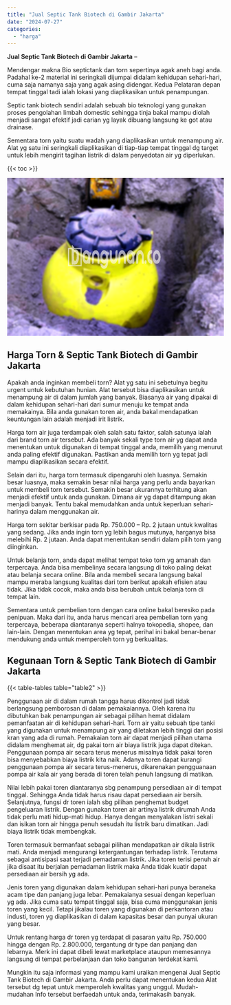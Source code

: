 ```yaml
---
title: "Jual Septic Tank Biotech di Gambir Jakarta"
date: "2024-07-27"
categories: 
  - "harga"
---
```


**Jual Septic Tank Biotech di Gambir Jakarta** –

Mendengar makna Bio septictank dan torn sepertinya agak aneh bagi anda. Padahal ke-2 material ini seringkali dijumpai didalam kehidupan sehari-hari, cuma saja namanya saja yang agak asing didengar. Kedua Pelataran depan tempat tinggal tadi ialah lokasi yang diaplikasikan untuk penampungan.

Septic tank biotech sendiri adalah sebuah bio teknologi yang gunakan proses pengolahan limbah domestic sehingga tinja bakal mampu diolah menjadi sangat efektif jadi carian yg layak dibuang langsung ke got atau drainase.

Sementara torn yaitu suatu wadah yang diaplikasikan untuk menampung air. Alat yg satu ini seringkali diaplikasikan di tiap-tiap tempat tinggal dg target untuk lebih mengirit tagihan listrik di dalam penyedotan air yg diperlukan.

{{< toc >}}

![Jual Septic Tank Biotech di Gambir Jakarta](/images/jual-bio-septictank-43.png)

## Harga Torn & Septic Tank Biotech di Gambir Jakarta

Apakah anda inginkan membeli torn? Alat yg satu ini sebetulnya begitu urgent untuk kebutuhan hunian. Alat tersebut bisa diaplikasikan untuk menampung air di dalam jumlah yang banyak. Biasanya air yang dipakai di dalam kehidupan sehari-hari dari sumur menuju ke tempat anda memakainya. Bila anda gunakan toren air, anda bakal mendapatkan keuntungan lain adalah menjadi irit listrik.

Harga torn air juga terdampak oleh salah satu faktor, salah satunya ialah dari brand torn air tersebut. Ada banyak sekali type torn air yg dapat anda menentukan untuk digunakan di tempat tinggal anda, memilih yang menurut anda paling efektif digunakan. Pastikan anda memilih torn yg tepat jadi mampu diaplikasikan secara efektif.

Selain dari itu, harga torn termasuk dipengaruhi oleh luasnya. Semakin besar luasnya, maka semakin besar nilai harga yang perlu anda bayarkan untuk membeli torn tersebut. Semakin besar ukurannya terhitung akan menjadi efektif untuk anda gunakan. Dimana air yg dapat ditampung akan menjadi banyak. Tentu bakal memudahkan anda untuk keperluan sehari-harinya dalam menggunakan air.

Harga torn sekitar berkisar pada Rp. 750.000 – Rp. 2 jutaan untuk kwalitas yang sedang. Jika anda ingin torn yg lebih bagus mutunya, harganya bisa melebihi Rp. 2 jutaan. Anda dapat menentukan sendiri dalam pilih torn yang diinginkan.

Untuk belanja torn, anda dapat melihat tempat toko torn yg amanah dan terpercaya. Anda bisa membelinya secara langsung di toko paling dekat atau belanja secara online. Bila anda membeli secara langsung bakal mampu meraba langsung kualitas dari torn berikut apakah efisien atau tidak. Jika tidak cocok, maka anda bisa berubah untuk belanja torn di tempat lain.

Sementara untuk pembelian torn dengan cara online bakal beresiko pada penipuan. Maka dari itu, anda harus mencari area pembelian torn yang terpercaya, beberapa diantaranya seperti halnya tokopedia, shopee, dan lain-lain. Dengan menentukan area yg tepat, perihal ini bakal benar-benar mendukung anda untuk memperoleh torn yg berkualitas.

## Kegunaan Torn & Septic Tank Biotech di Gambir Jakarta

{{< table-tables table="table2" >}}

Penggunaan air di dalam rumah tangga harus dikontrol jadi tidak berlangsung pemborosan di dalam pemakaiannya. Oleh karena itu dibutuhkan bak penampungan air sebagai pilihan hemat didalam pemanfaatan air di kehidupan sehari-hari. Torn air yaitu sebuah tipe tanki yang digunakan untuk menampung air yang diletakan lebih tinggi dari posisi kran yang ada di rumah. Pemakaian torn air dapat menjadi pilihan utama didalam menghemat air, dg pakai torn air biaya listrik juga dapat ditekan. Penggunaan pompa air secara terus menerus misalnya tidak pakai toren bisa menyebabkan biaya listrik kita naik. Adanya toren dapat kurangi penggunaan pompa air secara terus-menerus, dikarenakan pengguanaan pompa air kala air yang berada di toren telah penuh langsung di matikan.

Nilai lebih pakai toren diantaranya sbg penampung persediaan air di tempat tinggal. Sehingga Anda tidak harus risau dapat persediaan air bersih. Selanjutnya, fungsi dr toren ialah sbg pilihan penghemat budget pengeluaran listrik. Dengan gunakan toren air artinya listrik dirumah Anda tidak perlu mati hidup-mati hidup. Hanya dengan menyalakan listri sekali dan isikan torn air hingga penuh sesudah itu listrik baru dimatikan. Jadi biaya listrik tidak membengkak.

Toren termasuk bermanfaat sebagai pilihan mendapatkan air dikala listrik mati. Anda menjadi mengurangi ketergantungan terhadap listrik. Terutama sebagai antisipasi saat terjadi pemadaman listrik. Jika toren terisi penuh air jika disaat itu berjalan pemadaman listrik maka Anda tidak kuatir dapat persediaan air bersih yg ada.

Jenis toren yang digunakan dalam kehidupan sehari-hari punya beraneka acam tipe dan panjang juga lebar. Pemakaianya sesuai dengan keperluan yg ada. Jika cuma satu tempat tinggal saja, bisa cuma menggunakan jenis toren yang kecil. Tetapi jikalau toren yang digunakan di perkantoran atau industi, toren yg diaplikasikan di dalam kapasitas besar dan punyai ukuran yang besar.

Untuk rentang harga dr toren yg terdapat di pasaran yaitu Rp. 750.000 hingga dengan Rp. 2.800.000, tergantung dr type dan panjang dan lebarnya. Merk ini dapat dibeli lewat marketplace ataupun memesannya langsung di tempat perbelanjaan dan toko bangunan terdekat kami.

Mungkin itu saja informasi yang mampu kami uraikan mengenai Jual Septic Tank Biotech di Gambir Jakarta. Anda perlu dapat menentukan kedua Alat tersebut dg tepat untuk memperoleh kwalitas yang unggul. Mudah-mudahan Info tersebut berfaedah untuk anda, terimakasih banyak.
